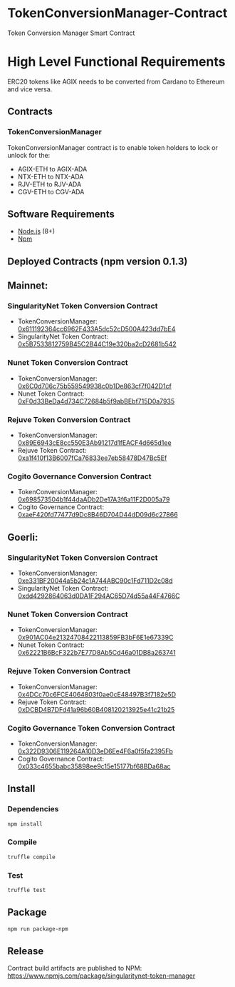 # TokenConversionManager-Contract
Token Conversion Manager Smart Contract

# High Level Functional Requirements

ERC20 tokens like AGIX needs to be converted from Cardano to Ethereum and vice versa.

## Contracts

### TokenConversionManager
  TokenConversionManager contract is to enable token holders to lock or unlock for the: 
* AGIX-ETH to AGIX-ADA
* NTX-ETH to NTX-ADA
* RJV-ETH to RJV-ADA
* CGV-ETH to CGV-ADA

## Software Requirements
* [Node.js](https://github.com/nodejs/node) (8+)
* [Npm](https://www.npmjs.com/package/npm)

## Deployed Contracts (npm version 0.1.3)
## Mainnet:

### SingularityNet Token Conversion Contract
* TokenConversionManager: [0x611192364cc6962F433A5dc52cD500A423dd7bE4](https://etherscan.io/address/0x611192364cc6962F433A5dc52cD500A423dd7bE4)
* SingularityNet Token Contract: [0x5B7533812759B45C2B44C19e320ba2cD2681b542](https://etherscan.io/token/0x5b7533812759b45c2b44c19e320ba2cd2681b542)
### Nunet Token Conversion Contract
* TokenConversionManager: [0x6C0d706c75b559549938c0b1De863cf7f042D1cf](https://etherscan.io/address/0x6c0d706c75b559549938c0b1de863cf7f042d1cf)
* Nunet Token Contract: [0xF0d33BeDa4d734C72684b5f9abBEbf715D0a7935](https://etherscan.io/address/0xF0d33BeDa4d734C72684b5f9abBEbf715D0a7935)
### Rejuve Token Conversion Contract
* TokenConversionManager: [0x89E6943cE8cc550E3Ab91217d1fEACF4d665d1ee](https://etherscan.io/address/0x89E6943cE8cc550E3Ab91217d1fEACF4d665d1ee)
* Rejuve Token Contract: [0xa1f410f13B6007fCa76833ee7eb58478D47Bc5Ef](https://etherscan.io/address/0xa1f410f13B6007fCa76833ee7eb58478D47Bc5Ef)
### Cogito Governance Conversion Contract
* TokenConversionManager: [0x698573504b1f44daADb2De17A3f6a11F2D005a79](https://etherscan.io/address/0x698573504b1f44daADb2De17A3f6a11F2D005a79)
* Cogito Governance Contract: [0xaeF420fd77477d9Dc8B46D704D44dD09d6c27866](https://etherscan.io/address/0xaeF420fd77477d9Dc8B46D704D44dD09d6c27866)


## Goerli:
### SingularityNet Token Conversion Contract
* TokenConversionManager: [0xe331BF20044a5b24c1A744ABC90c1Fd711D2c08d](https://goerli.etherscan.io/address/0xe331BF20044a5b24c1A744ABC90c1Fd711D2c08d)
* SingularityNet Token Contract: [0xdd4292864063d0DA1F294AC65D74d55a44F4766C](https://goerli.etherscan.io/token/0xdd4292864063d0da1f294ac65d74d55a44f4766c)
### Nunet Token Conversion Contract
* TokenConversionManager: [0x901AC04e21324708422113859FB3bF6E1e67339C](https://goerli.etherscan.io/address/0x901AC04e21324708422113859FB3bF6E1e67339C)
* Nunet Token Contract: [0x62221B6BcF322b7E77D8Ab5Cd46a01DB8a263741](https://goerli.etherscan.io/token/0x62221B6BcF322b7E77D8Ab5Cd46a01DB8a263741)
### Rejuve Token Conversion Contract
* TokenConversionManager: [0x4DCc70c6FCE4064803f0ae0cE48497B3f7182e5D](https://goerli.etherscan.io/address/0x4dcc70c6fce4064803f0ae0ce48497b3f7182e5d)
* Rejuve Token Contract: [0xDCBD4B7DFd41a96b60B408120213925e41c21b25](https://goerli.etherscan.io/address/0xdcbd4b7dfd41a96b60b408120213925e41c21b25)
### Cogito Governance Token Conversion Contract
* TokenConversionManager: [0x322D9306E119264A10D3eD6Ee4F6a0f5fa2395Fb](https://goerli.etherscan.io/address/0x322D9306E119264A10D3eD6Ee4F6a0f5fa2395Fb)
* Cogito Governance Contract: [0x033c4655babc35898ee9c15e15177bf68BDa68ac](https://goerli.etherscan.io/address/0x033c4655babc35898ee9c15e15177bf68BDa68ac)

## Install

### Dependencies
```bash
npm install
```

### Compile 
```bash
truffle compile
```

### Test 
```bash
truffle test
```

## Package
```bash
npm run package-npm
```

## Release
Contract build artifacts are published to NPM: https://www.npmjs.com/package/singularitynet-token-manager
